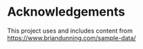 # Acknowledgements

This project uses and includes content from https://www.briandunning.com/sample-data/
